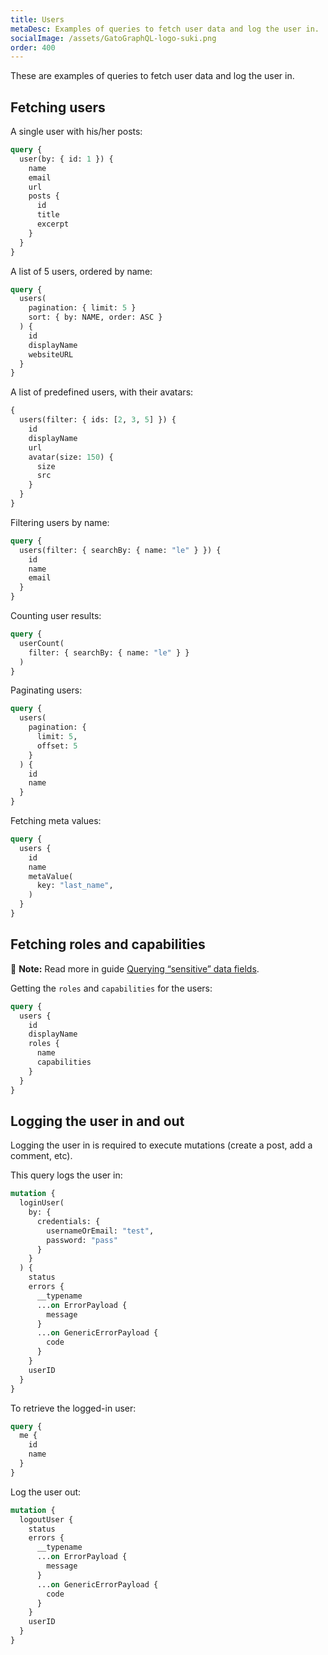 ```yaml
---
title: Users
metaDesc: Examples of queries to fetch user data and log the user in.
socialImage: /assets/GatoGraphQL-logo-suki.png
order: 400
---
```


These are examples of queries to fetch user data and log the user in.

## Fetching users

A single user with his/her posts:

```graphql
query {
  user(by: { id: 1 }) {
    name
    email
    url
    posts {
      id
      title
      excerpt
    }
  }
}
```

A list of 5 users, ordered by name:

```graphql
query {
  users(
    pagination: { limit: 5 }
    sort: { by: NAME, order: ASC }
  ) {
    id
    displayName
    websiteURL
  }
}
```

A list of predefined users, with their avatars:

```graphql
{
  users(filter: { ids: [2, 3, 5] }) {
    id
    displayName
    url
    avatar(size: 150) {
      size
      src
    }
  }
}
```

Filtering users by name:

```graphql
query {
  users(filter: { searchBy: { name: "le" } }) {
    id
    name
    email
  }
}
```

Counting user results:

```graphql
query {
  userCount(
    filter: { searchBy: { name: "le" } }
  )
}
```

Paginating users:

```graphql
query {
  users(
    pagination: {
      limit: 5,
      offset: 5
    }
  ) {
    id
    name
  }
}
```

Fetching meta values:

```graphql
query {
  users {
    id
    name
    metaValue(
      key: "last_name",
    )
  }
}
```

## Fetching roles and capabilities

📣 **Note:** Read more in guide [Querying “sensitive” data fields](../../schema/querying-sensitive-data-fields/).

Getting the `roles` and `capabilities` for the users:

```graphql
query {
  users {
    id
    displayName
    roles {
      name
      capabilities
    }
  }
}
```

## Logging the user in and out

Logging the user in is required to execute mutations (create a post, add a comment, etc).

This query logs the user in:

```graphql
mutation {
  loginUser(
    by: {
      credentials: {
        usernameOrEmail: "test",
        password: "pass"
      }
    }
  ) {
    status
    errors {
      __typename
      ...on ErrorPayload {
        message
      }
      ...on GenericErrorPayload {
        code
      }
    }
    userID
  }
}
```

To retrieve the logged-in user:

```graphql
query {
  me {
    id
    name
  }
}
```

Log the user out:

```graphql
mutation {
  logoutUser {
    status
    errors {
      __typename
      ...on ErrorPayload {
        message
      }
      ...on GenericErrorPayload {
        code
      }
    }
    userID
  }
}
```
